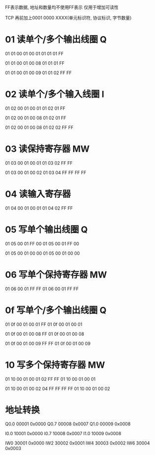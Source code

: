 FF表示数据, 地址和数量均不使用FF表示
仅用于增加可读性

TCP 再前加上0001 0000 XXXX(单元标识符, 协议标识, 字节数量)
# 01 读单个/多个输出线圈 Q
01 01 00 01 00 01
01 01 01 FF

01 01 00 01 00 08
01 01 01 FF

01 01 00 01 00 09
01 01 02 FF FF

# 02 读单个/多个输入线圈 I
01 02 00 01 00 01
01 02 01 FF

01 02 00 01 00 08
01 02 01 FF

01 02 00 01 00 08
01 02 02 FF FF

# 03 读保持寄存器 MW
01 03 00 01 00 01
01 03 02 FF FF

01 03 00 01 00 02
01 03 04 FF FF FF FF

# 04 读输入寄存器
01 04 00 01 00 01
01 04 02 FF FF

# 05 写单个输出线圈 Q
01 05 00 01 FF 00
01 05 00 01 FF 00

01 05 00 01 00 00
01 05 00 01 00 00

# 06 写单个保持寄存器 MW
01 06 00 01 FF FF
01 06 00 01 FF FF

# 0f 写单个/多个输出线圈 Q
01 0f 00 01 00 01 FF
01 0f 00 01 00 01

01 0f 00 01 00 08 FF
01 0f 00 01 00 08

01 0f 00 01 00 09 FF FF
01 0f 00 01 00 09

# 10 写多个保持寄存器 MW
01 10 00 01 00 01 02 FF FF
01 10 00 01 00 01

01 10 00 01 00 02 04 FF FF FF FF
01 10 00 01 00 02

# 地址转换
Q0.0 00001 0x0000
Q0.7 00008 0x0007
Q1.0 00009 0x0008

I0.0 10001 0x0000
I0.7 10008 0x0007
I1.0 10009 0x0008

IW0 30001 0x0000
IW2 30002 0x0001
IW4 30003 0x0002
IW6 30004 0x0003
